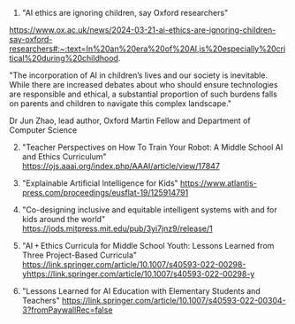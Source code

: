 1. "AI ethics are ignoring children, say Oxford researchers"

https://www.ox.ac.uk/news/2024-03-21-ai-ethics-are-ignoring-children-say-oxford-researchers#:~:text=In%20an%20era%20of%20AI,is%20especially%20critical%20during%20childhood.

"The incorporation of AI in children’s lives and our society is inevitable. While there are increased debates about who should ensure technologies are responsible and ethical, a substantial proportion of such burdens falls on parents and children to navigate this complex landscape."

Dr Jun Zhao, lead author, Oxford Martin Fellow and Department of Computer Science 

2. "Teacher Perspectives on How To Train Your Robot: A Middle School AI and Ethics Curriculum"
https://ojs.aaai.org/index.php/AAAI/article/view/17847

3. "Explainable Artificial Intelligence for Kids"
https://www.atlantis-press.com/proceedings/eusflat-19/125914791

4. "Co-designing inclusive and equitable intelligent systems with and for kids around the world"
https://jods.mitpress.mit.edu/pub/3yi7jnz9/release/1

5. "AI + Ethics Curricula for Middle School Youth: Lessons Learned from Three Project-Based Curricula"
https://link.springer.com/article/10.1007/s40593-022-00298-yhttps://link.springer.com/article/10.1007/s40593-022-00298-y

6. "Lessons Learned for AI Education with Elementary Students and Teachers"
https://link.springer.com/article/10.1007/s40593-022-00304-3?fromPaywallRec=false

